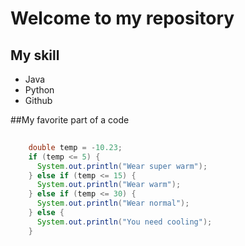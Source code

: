 # Welcome to my repository

## My skill
- Java
- Python
- Github

##My favorite part of a code
```java
    
    double temp = -10.23;
    if (temp <= 5) {
      System.out.println("Wear super warm");
    } else if (temp <= 15) {
      System.out.println("Wear warm");
    } else if (temp <= 30) {
      System.out.println("Wear normal");
    } else {
      System.out.println("You need cooling");
    }
```
